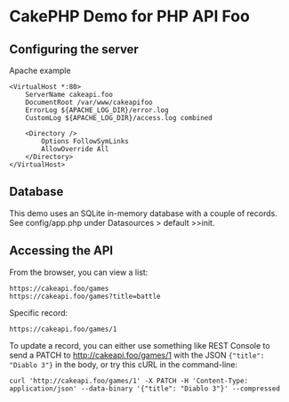 # CakePHP Demo for PHP API Foo

## Configuring the server

Apache example

```
<VirtualHost *:80>
    ServerName cakeapi.foo
    DocumentRoot /var/www/cakeapifoo
    ErrorLog ${APACHE_LOG_DIR}/error.log
    CustomLog ${APACHE_LOG_DIR}/access.log combined

    <Directory />
        Options FollowSymLinks
        AllowOverride All
    </Directory>
</VirtualHost>
```

## Database

This demo uses an SQLite in-memory database with a couple of records. See config/app.php under Datasources > default >>init.

## Accessing the API

From the browser, you can view a list:

```
https://cakeapi.foo/games
https://cakeapi.foo/games?title=battle
```

Specific record:

```
https://cakeapi.foo/games/1
```

To update a record, you can either use something like REST Console to send a PATCH to http://cakeapi.foo/games/1 with the JSON `{"title": "Diablo 3"}` in the body, or try this cURL in the command-line:

```
curl 'http://cakeapi.foo/games/1' -X PATCH -H 'Content-Type: application/json' --data-binary '{"title": "Diablo 3"}' --compressed
```

